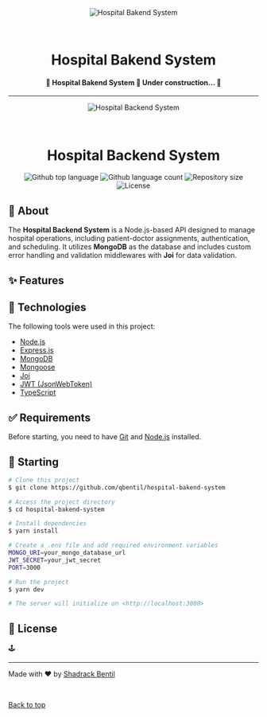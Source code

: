 <div align="center" id="top"> 
  <img src="./.github/app.gif" alt="Hospital Bakend System" />

  &#xa0;

  <!-- <a href="https://hospitalbakendsystem.netlify.app">Demo</a> -->
</div>

<h1 align="center">Hospital Bakend System</h1>

<p align="center">

</p>

<!-- Status -->

<h4 align="center"> 
	🚧  Hospital Bakend System 🚀 Under construction...  🚧
</h4> 

<hr>
<div align="center" id="top">
  <img src="./.github/app.gif" alt="Hospital Backend System" />
  
  &#xa0;
  
  <!-- <a href="https://hospitalbakendsystem.netlify.app">Demo</a> -->
</div>

<h1 align="center">Hospital Backend System</h1>

<p align="center">
  <img alt="Github top language" src="https://img.shields.io/github/languages/top/qbentil/gigsama-backend-test?color=56BEB8">

  <img alt="Github language count" src="https://img.shields.io/github/languages/count/qbentil/gigsama-backend-test?color=56BEB8">

  <img alt="Repository size" src="https://img.shields.io/github/repo-size/qbentil/gigsama-backend-test?color=56BEB8">

  <img alt="License" src="https://img.shields.io/github/license/qbentil/gigsama-backend-test?color=56BEB8">
</p>

## :dart: About ##
The **Hospital Backend System** is a Node.js-based API designed to manage hospital operations, including patient-doctor assignments, authentication, and scheduling. It utilizes **MongoDB** as the database and includes custom error handling and validation middlewares with **Joi** for data validation.

## :sparkles: Features ##


## :rocket: Technologies ##
The following tools were used in this project:

- [Node.js](https://nodejs.org/en/)
- [Express.js](https://expressjs.com/)
- [MongoDB](https://www.mongodb.com/)
- [Mongoose](https://mongoosejs.com/)
- [Joi](https://joi.dev/)
- [JWT (JsonWebToken)](https://jwt.io/)
- [TypeScript](https://www.typescriptlang.org/)

## :white_check_mark: Requirements ##

Before starting, you need to have [Git](https://git-scm.com) and [Node.js](https://nodejs.org/en/) installed.

## :checkered_flag: Starting ##

```bash
# Clone this project
$ git clone https://github.com/qbentil/hospital-bakend-system

# Access the project directory
$ cd hospital-bakend-system

# Install dependencies
$ yarn install

# Create a .env file and add required environment variables
MONGO_URI=your_mongo_database_url
JWT_SECRET=your_jwt_secret
PORT=3000

# Run the project
$ yarn dev

# The server will initialize on <http://localhost:3000>
```

## :memo: License ##
🕹️

---

Made with :heart: by <a href="https://github.com/qbentil" target="_blank">Shadrack Bentil</a>

&#xa0;

<a href="#top">Back to top</a>

